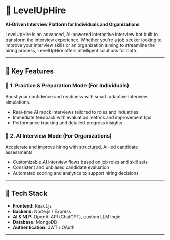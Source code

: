 # 🚀 LevelUpHire

**AI-Driven Interview Platform for Individuals and Organizations**

LevelUpHire is an advanced, AI-powered interactive interview bot built to transform the interview experience. Whether you're a job seeker looking to improve your interview skills or an organization aiming to streamline the hiring process, LevelUpHire offers intelligent solutions for both.

---

## 🧠 Key Features

### 🎯 1. Practice & Preparation Mode (For Individuals)
Boost your confidence and readiness with smart, adaptive interview simulations.
- Real-time AI mock interviews tailored to roles and industries
- Immediate feedback with evaluation metrics and improvement tips
- Performance tracking and detailed progress insights

### 🏢 2. AI Interview Mode (For Organizations)
Accelerate and improve hiring with structured, AI-led candidate assessments.
- Customizable AI interview flows based on job roles and skill sets
- Consistent and unbiased candidate evaluation
- Automated scoring and analytics to support hiring decisions

---

## 🔧 Tech Stack

- **Frontend:** React.js 
- **Backend:** Node.js / Express  
- **AI & NLP:** OpenAI API (ChatGPT), custom LLM logic  
- **Database:** MongoDB 
- **Authentication:** JWT / OAuth 

---
